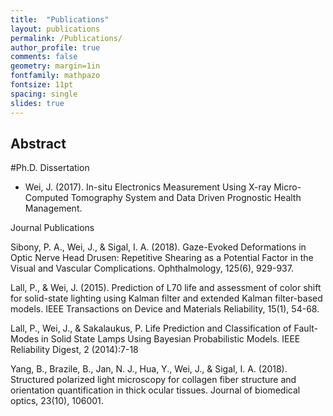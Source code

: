 ```yaml
---
title:  "Publications"
layout: publications
permalink: /Publications/
author_profile: true
comments: false
geometry: margin=1in
fontfamily: mathpazo
fontsize: 11pt
spacing: single
slides: true
---
```


## Abstract

#Ph.D. Dissertation  

- Wei, J. (2017). In-situ Electronics Measurement Using X-ray Micro-Computed Tomography System and Data Driven Prognostic Health Management. 

 

Journal Publications 

Sibony, P. A., Wei, J., & Sigal, I. A. (2018). Gaze-Evoked Deformations in Optic Nerve Head Drusen: Repetitive Shearing as a Potential Factor in the Visual and Vascular Complications. Ophthalmology, 125(6), 929-937. 

 

Lall, P., & Wei, J. (2015). Prediction of L70 life and assessment of color shift for solid-state lighting using Kalman filter and extended Kalman filter-based models. IEEE Transactions on Device and Materials Reliability, 15(1), 54-68. 

 

Lall, P., Wei, J., & Sakalaukus, P. Life Prediction and Classification of Fault-Modes in Solid State Lamps Using Bayesian Probabilistic Models. IEEE Reliability Digest, 2 (2014):7-18 

 

Yang, B., Brazile, B., Jan, N. J., Hua, Y., Wei, J., & Sigal, I. A. (2018). Structured polarized light microscopy for collagen fiber structure and orientation quantification in thick ocular tissues. Journal of biomedical optics, 23(10), 106001. 

